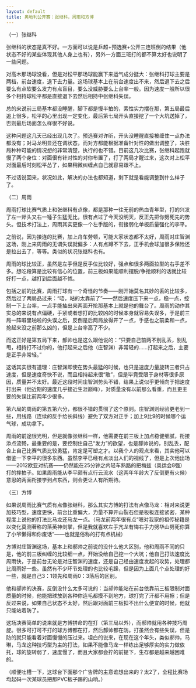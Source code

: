 ```yaml
---
layout: default
title: 奥地利公开赛：张继科，周雨和方博
---
```


（一）张继科

张继科的状态是真不好。一方面可以说是乒超+预选赛+公开三连班倒的结果（他状态不好的某些体现其他人身上也有），另外一方面三班打的都不算太好也说明了一些问题。

对高木那场球没看，但是对松平那场球能赢下来运气成分挺大：张继科打球主要是两档，前台速度，退下去力量。这场球基本上在前台速度出不来，然后退下去之后要么有点软要么发力有点盲目，要么没威胁要么上台率一般。因为速度一般所以很多个相持球松平都是直接退下去然后相持中张继科失误。

总的来说前三局基本都没睡醒，脚下都是慢半拍的，索性实力摆在那，第五局最后追上很多，松平的心里出现一定变化，最后第七局开头直接挖了一个大坑送掉了，否则最后场面怎么样很不好说。

这种问题这几天已经出现几次了。预选赛对许昕，开头没睡醒直接被缠住一点办法都没有；对马龙明显还在调状态，而对方都能根据准备针对性的做出调整了，决胜局种种可能的情况想的非常清楚，执行的也不错。目前这几次比赛，张继科起跑就慢了两个身位：对面很有针对性的对你布置了，打了两局才醒过来，这次对上松平对面最后时刻松平怂了，如果稍微纠缠点自己就容易跟不上。

不过话说回来，状况如此，解决的办法也都知道，剩下就是看能调整到什么样子了。

（二）周雨

周雨打球比赛气质上和张继科有点像，都是那种一往无前的热血青年型，打的兴发了左一斧头又右一锤子生猛无比，很有点过了今天没明天，反正先把你劈死先的势头。但技术打法上，周雨其实更像一个左手版的，衔接弱化单板质量强化的李平。

之前说，因为接连的比赛，加上舟车劳顿，可能大家状态都不太好，周雨对庄智渊这场，刚上来周雨的无谓失误就偏多：人有点蹲不下去，正手机会球加很多保险还是拉出去了，等等。类似的状况张继科也有。

周雨的球比较正，虽然是左手但是反手位比较好，强点和很多两面拉型的右手差不多。想吃段算是比较有信心的位置，前三板如果能顺利摆脱/争抢顺利的话就比较好打一点，越打到后面越不怵。

包括之前的比赛，周雨打球有一个奇怪的节奏——刚开始莫名其妙的丢的比较多，然后过了两局品过来：“唔，站的太靠前了”——然后速度压下来一点，稳一点，控制一下上台率，一点手能抽出来两面开抡那基本上就是他的舞台了。周雨的动作其实总的来说有点偏硬，手紧或者想打的比较凶的时候本身就容易失误多，于是前三局一阵噼里啪啦的失误之后，反倒是后两局放得开了一点，手感也之前柔和一点，抢起来没之前那么凶的，但是上台率高了不少。

而这正好是第五局下来，郝帅也是这么跟他说的：“只要自己前两不别乱丢，别乱甩，相持打不过你的，他打起来之后他（庄智渊）非常轻的……打起来之后，主要是正手非常轻。”

这话其实很有道理：庄智渊即使在势头最猛的时候，也只是速度力量旋转三者只占速度，但是速度奇快不说，而且相持起来很“敢”，但是毕竟受限于身材等很多原因，质量并不太好。最近这段时间庄智渊势头不错，结果上说似乎更倾向于把速度打出来（他近期的速度几乎接近生涯巅峰），对质量没有以前那么看重，而且更主要的失误比前两年少很多。

第六局的周雨的第五第六分，都很不错的贯彻了这个原则。庄智渊则经验更老到一些，用线路（连续的反手给长斜线）避免了双方对正手；加上9比9的时候哪个运气球，成功拿下。

周雨的前途很光明，但是就像张继科一样，他需要在前三板上加点稳健细腻，衔接添点流畅，最重要的是，要控制住自己“发力”的欲望，也是郝帅说的，别乱丢，配合上自己比赛气质比较勇猛，肯定是可塑之才。以我个人的观点来看，其实他可以借鉴一下李平的很多东西。虽然李平已经有点淡出人们的视线了，但是上次他出场——2012欧亚对抗赛——仍然能在25分钟之内轻车熟路的把梅兹（奥运会8强）打的摔拍子。如果周雨能从李平颇有点行云流水（这两年年龄大了反倒更有火候）意思的两面衔接学到点东西，则会更让人有所期待。


（三）方博

如果说周雨比赛气质有点像张继科，那么其实方博的打法有点像马龙：相对来说更加技巧型，速度更快，前台比重偏大，力量不算开山裂石但是板板连接紧密，某种程度上说他的打法比马龙还马龙一点。（马龙前两年很有点“嗯对我家的祖传秘籍是以变化莫测著称的落英神剑掌，但是我就喜欢左手亢龙有悔右手力劈华山劈死你算了小爷懒得和你废话”——也就是俗称的打有点机械）

方博对庄智渊这场，基本上和郝帅之前说的没什么他大区别，他和周雨不同的只是，他的前三板纠缠的比较细一点，开始没给自己挖一个大坑；他自己打法速度比周雨快，于是前台无论是对庄智渊的速度，还是自己经由速度发起的攻势，处理都比周雨好一些。虽然有不少环节处理的也比较毛躁，但是因为上面几个点处理的好一些，就是自己3：1领先和周雨0：3落后的区别。

他和郝帅的决赛，反倒没什么太多可说的：当郝帅能站在前台依靠前三板限制对面质量的时候，他能把球放到各种你连毛都摸不到地方，球打完了汗都不用擦；但是反过来说，如果自己状态不太好，然后跟对面前三板扣不出什么便宜的时候，他就只能站着防了。

这场决赛简单的说来就是方博拼命的在打（第三局以外），而郝帅就用各种技巧周旋。很多可打可不打的球方博都在打，然后郝帅都在防。打虽然会有些失误，但是防的就只能看着对面慢慢的压过来。坦白的说来，在现在这个年头，类似郝帅，马琳，马龙这种技巧型为主的打法，如果不能像马龙一样练出足够厚实的实力做依托，球的旋转弱了，速度慢了，而且大家都会拧的前提下，生存都是越来越困难的。

（顺便吐槽一下，这球台下面那个广告牌的主意谁想出来的？太2了，全程比赛场均起码一次某球员把那PVC板子踢的山响。）